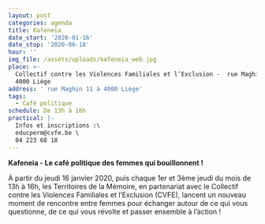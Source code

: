 ```yaml
---
layout: post
categories: agenda
title: Kafeneia
date_start: '2020-01-16'
date_stop: '2020-06-18'
hour: ''
img_file: /assets/uploads/kafeneia_web.jpg
place: >-
  Collectif contre les Violences Familiales et l’Exclusion -  rue Maghin 11 à
  4000 Liège
address: ' rue Maghin 11 à 4000 Liège'
tags:
  - Café politique
schedule: De 13h à 16h
practical: |-
  Infos et inscriptions :\
  educperm@cvfe.be \
  04 223 68 18
---
```

**Kafeneia - Le café politique des femmes qui bouillonnent !**

À partir du jeudi 16 janvier 2020, puis chaque 1er et 3ème jeudi du mois de 13h à 16h, les Territoires de la Mémoire, en partenariat avec le Collectif contre les Violences Familiales et l’Exclusion (CVFE), lancent un nouveau moment de rencontre entre femmes pour échanger autour de ce qui vous questionne, de ce qui vous révolte et passer ensemble à l’action !
